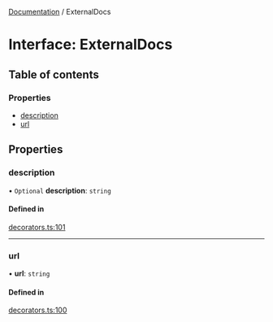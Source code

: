 [Documentation](../index.md) / ExternalDocs

# Interface: ExternalDocs

## Table of contents

### Properties

- [description](ExternalDocs.md#description)
- [url](ExternalDocs.md#url)

## Properties

### description

• `Optional` **description**: `string`

#### Defined in

[decorators.ts:101](https://github.com/timotheeguerin/cadl/blob/920bc86d/packages/openapi/src/decorators.ts#L101)

___

### url

• **url**: `string`

#### Defined in

[decorators.ts:100](https://github.com/timotheeguerin/cadl/blob/920bc86d/packages/openapi/src/decorators.ts#L100)
